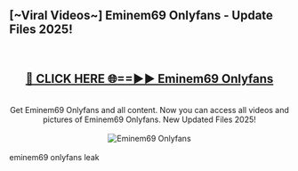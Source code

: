 <h2>[~Viral Videos~] Eminem69 Onlyfans - Update Files 2025!</h2>
<br>
<div align="center">
<h2><a href="https://betterlinks.top/A2PfLJ" rel="nofollow">🔴 CLICK HERE 🌐==►► Eminem69 Onlyfans</a></h2>
<br>
Get Eminem69 Onlyfans and all content. Now you can access all videos and pictures of Eminem69 Onlyfans. New Updated Files 2025!
<br>
<br>
<a href="https://betterlinks.top/A2PfLJ" rel="nofollow" data-target="animated-image.originalLink"><img src="https://i.ibb.co.com/WyWwxjT/player-gif2.gif" alt="Eminem69 Onlyfans" style="max-width: 100%; display: inline-block;" data-target="animated-image.originalImage"></a>
</div>
<br>
eminem69 onlyfans leak